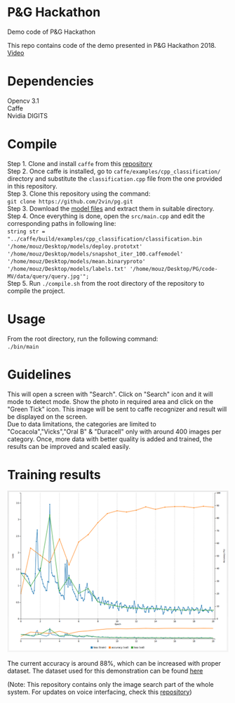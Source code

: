 # P&G Hackathon
Demo code of P&amp;G Hackathon

This repo contains code of the demo presented in P&G Hackathon 2018. [Video](https://youtu.be/Y54jZpEWhlk)

# Dependencies    
Opencv 3.1    
Caffe     
Nvidia DIGITS

# Compile   
Step 1. Clone and install `caffe` from this [repository](https://github.com/BVLC/caffe)     
Step 2. Once caffe is installed, go to `caffe/examples/cpp_classification/` directory and substitute the `classification.cpp` file from the one provided in this repository.   
Step 3. Clone this repository using the command:    
        `git clone https://github.com/2vin/pg.git`       
Step 3. Download the [model files](https://www.dropbox.com/s/iowwvz3cy9jlyac) and extract them in suitable directory.    
Step 4. Once everything is done, open the `src/main.cpp` and edit the corresponding paths in following line:    
        `string str = "../caffe/build/examples/cpp_classification/classification.bin '/home/mouz/Desktop/models/deploy.prototxt' '/home/mouz/Desktop/models/snapshot_iter_100.caffemodel' '/home/mouz/Desktop/models/mean.binaryproto' '/home/mouz/Desktop/models/labels.txt' '/home/mouz/Desktop/PG/code-MV/data/query/query.jpg'";`     
Step 5. Run `./compile.sh` from the root directory of the repository to compile the project.   

# Usage    
From the root directory, run the following command:   
`./bin/main`

# Guidelines     
This will open a screen with "Search". Click on "Search" icon and it will mode to detect mode. Show the photo in required area and click on the "Green Tick" icon.  This image will be sent to caffe recognizer and result will be displayed on the screen.    
Due to data limitations, the categories are limited to "Cocacola","Vicks","Oral B" & "Duracell" only with around 400 images per category. Once, more data with better quality is added and trained, the results can be improved and scaled easily.     

# Training results    
![Alt Text](https://raw.githubusercontent.com/2vin/pg/master/p_n_g-digits-88percentAcc.png)     

The current accuracy is around 88%, which can be increased with proper dataset. The dataset used for this demonstration can be found [here](https://www.dropbox.com/s/88vqv3p4au17iz3/Mouz_Data_full.zip?dl=0)    

(Note: This repository contains only the image search part of the whole system. For updates on voice interfacing, check this [repository](https://github.com/2vin/pg_voice))   
